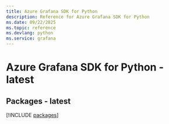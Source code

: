 ```yaml
---
title: Azure Grafana SDK for Python
description: Reference for Azure Grafana SDK for Python
ms.date: 09/22/2025
ms.topic: reference
ms.devlang: python
ms.service: grafana
---
```

# Azure Grafana SDK for Python - latest
## Packages - latest
[!INCLUDE [packages](grafana-index.md)]